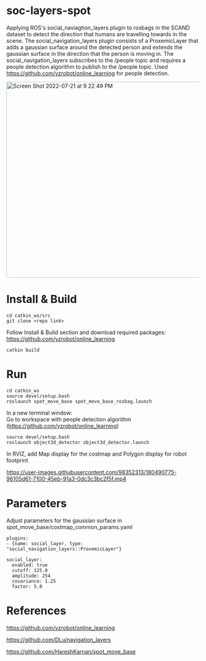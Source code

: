 # soc-layers-spot
Applying ROS's social_naviagtion_layers plugin to rosbags in the SCAND dataset to detect the direction that humans are travelling towards in the scene. The social_navigation_layers plugin consists of a ProxemicLayer that adds a gaussian surface around the detected person and extends the gaussian surface in the direction that the person is moving in. The social_navigation_layers subscribes to the /people topic and requires a people detection algorithm to publish to the /people topic. Used https://github.com/yzrobot/online_learning for people detection.

<img width="511" alt="Screen Shot 2022-07-21 at 9 22 49 PM" src="https://user-images.githubusercontent.com/98352313/180348991-9ab3fe9f-a410-4c23-9f1c-d9625e212e4a.png">

# Install & Build
```
cd catkin_ws/src
git clone <repo link>
```
Follow Install & Build section and download required packages: https://github.com/yzrobot/online_learning

```
catkin build
```

# Run
```
cd catkin_ws
source devel/setup.bash
roslaunch spot_move_base spot_move_base_rosbag.launch
```
In a new terminal window:  
Go to workspace with people detection algorithm (https://github.com/yzrobot/online_learning)

```
source devel/setup.bash
roslaunch object3d_detector object3d_detector.launch
```
In RVIZ, add Map display for the costmap and Polygon display for robot footprint


https://user-images.githubusercontent.com/98352313/180490775-96105d61-7100-45eb-91a3-0dc3c3bc2f5f.mp4


# Parameters
Adjust parameters for the gaussian surface in spot_move_base/costmap_common_params.yaml
```
plugins:
- {name: social_layer, type: "social_navigation_layers::ProxemicLayer"}

social_layer:
  enabled: true
  cutoff: 125.0
  amplitude: 254
  covariance: 1.25
  factor: 5.0
  ```
# References

https://github.com/yzrobot/online_learning

https://github.com/DLu/navigation_layers

https://github.com/HareshKarnan/spot_move_base
